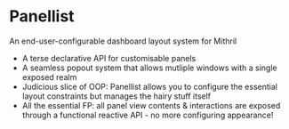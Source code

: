 # Panellist

An end-user-configurable dashboard layout system for Mithril

* A terse declarative API for customisable panels
* A seamless popout system that allows mutliple windows with a single exposed realm
* Judicious slice of OOP: Panellist allows you to configure the essential layout constraints but manages the hairy stuff itself
* All the essential FP: all panel view contents & interactions are exposed through a functional reactive API - no more configuring appearance!
